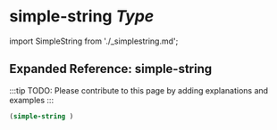 # **simple-string** *Type*

import SimpleString from './_simplestring.md';

<SimpleString />

## Expanded Reference: simple-string

:::tip
TODO: Please contribute to this page by adding explanations and examples
:::

```lisp
(simple-string )
```

